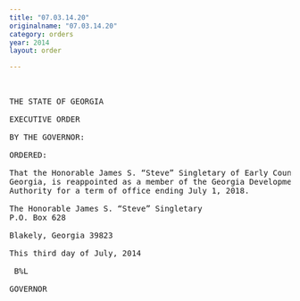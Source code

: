 ```yaml
---
title: "07.03.14.20"
originalname: "07.03.14.20"
category: orders
year: 2014
layout: order

---
```

<pre>
 

THE STATE OF GEORGIA

EXECUTIVE ORDER

BY THE GOVERNOR:

ORDERED:

That the Honorable James S. “Steve” Singletary of Early County,
Georgia, is reappointed as a member of the Georgia Development
Authority for a term of office ending July 1, 2018.

The Honorable James S. “Steve” Singletary
P.O. Box 628

Blakely, Georgia 39823

This third day of July, 2014

 B%L

GOVERNOR

</pre>
